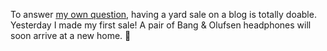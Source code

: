 ---
---

To answer [my own question](https://dahlstrand.net/1659987753/), having a yard sale on a blog is totally doable. Yesterday I made my first sale! A pair of Bang & Olufsen headphones will soon arrive at a new home. 🎉

